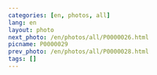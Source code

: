 ```yaml
---
categories: [en, photos, all]
lang: en
layout: photo
next_photo: /en/photos/all/P0000026.html
picname: P0000029
prev_photo: /en/photos/all/P0000028.html
tags: []
---
```

